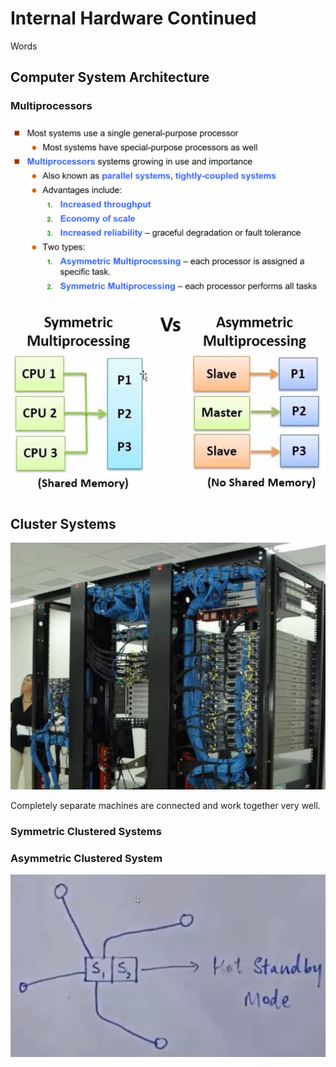 # Internal Hardware Continued

Words

## Computer System Architecture

### Multiprocessors

![](<../../../.gitbook/assets/image (136).png>)

![](<../../../.gitbook/assets/image (137).png>)

## Cluster Systems

![](<../../../.gitbook/assets/image (138).png>)

Completely separate machines are connected and work together very well.

### Symmetric Clustered Systems

### Asymmetric Clustered System

![](<../../../.gitbook/assets/image (139).png>)
